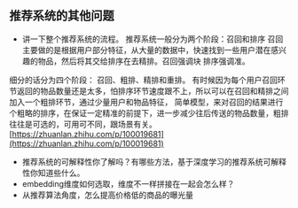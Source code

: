 ## 推荐系统的其他问题

* 讲一下整个推荐系统的流程。
推荐系统一般分为两个阶段：召回和排序
召回主要做的是根据用户部分特征，从大量的数据中，快速找到一些用户潜在感兴趣的物品，然后将其交给排序在去精排。召回强调块 排序强调准。

细分的话分为四个阶段：
召回、粗排、精排和重排。
有时候因为每个用户召回环节返回的物品数量还是太多，怕排序环节速度跟不上，所以可以在召回和精排之间加入一个粗排环节，通过少量用户和物品特征，
简单模型，来对召回的结果进行个粗略的排序，在保证一定精准的前提下，进一步减少往后传送的物品数量，粗排往往是可选的，可用可不同，跟场景有关。
[https://zhuanlan.zhihu.com/p/100019681](https://zhuanlan.zhihu.com/p/100019681)

* 推荐系统的可解释性你了解吗？有哪些方法，基于深度学习的推荐系统可解释性你知道些什么。
* embedding维度如何选取，维度不一样拼接在一起会怎么样？
* 从推荐算法角度，怎么提高价格低的商品的曝光量



